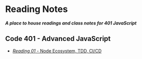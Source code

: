 # Reading Notes

**_A place to house readings and class notes for 401 JavaScript_**

## Code 401 - Advanced JavaScript
- [*Reading 01* - Node Ecosystem, TDD, CI/CD](class-01-reading.md)
